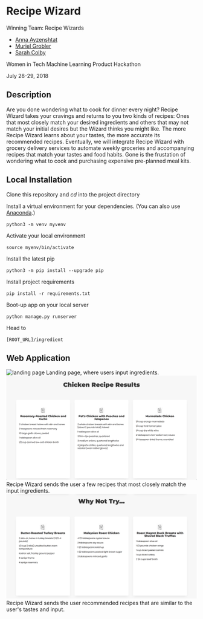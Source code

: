 # Recipe Wizard
Winning Team: Recipe Wizards
- [Anna Ayzenshtat](https://github.com/annaayzenshtat)
- [Muriel Grobler](https://github.com/murielgrobler)
- [Sarah Colby](https://github.com/vernistage)

Women in Tech Machine Learning Product Hackathon 

July 28-29, 2018

## Description

Are you done wondering what to cook for dinner every night? Recipe Wizard takes your cravings and returns to you two kinds of recipes: Ones that most closely match your desired ingredients and others that may not match your initial desires but the Wizard thinks you might like. The more Recipe Wizard learns about your tastes, the more accurate its recommended recipes. Eventually, we will integrate Recipe Wizard with grocery delivery services to automate weekly groceries and accompanying recipes that match your tastes and food habits. Gone is the frustation of wondering what to cook and purchasing expensive pre-planned meal kits.

## Local Installation

Clone this repository and *cd* into the project directory


Install a virtual environment for your dependencies. (You can also use [Anaconda](https://anaconda.org/).)

    python3 -m venv myvenv

Activate your local environment

    source myenv/bin/activate

Install the latest pip

    python3 -m pip install --upgrade pip

Install project requirements

    pip install -r requirements.txt

Boot-up app on your local server

    python manage.py runserver
  
Head to 

    [ROOT_URL]/ingredient

## Web Application
![landing page](readme_assets/images/landing-page.png "Landing Page")
Landing page, where users input ingredients.
![chicken results](readme_assets/images/main-results.png "Chicken Results")
Recipe Wizard sends the user a few recipes that most closely match the input ingredients.
![chicken alternate results](readme_assets/images/trial-results.png "Alternate Chicken Results")
Recipe Wizard sends the user recommended recipes that are similar to the user's tastes and input.
